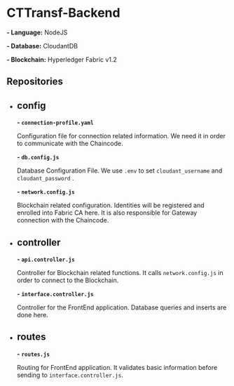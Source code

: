 # CTTransf-Backend

**- Language:** NodeJS

**- Database:** CloudantDB

**- Blockchain:** Hyperledger Fabric v1.2


## Repositories
- ## config
  **- ```connection-profile.yaml```**
  
  Configuration file for connection related information. We need it in order to communicate with the Chaincode.
      
  **- ```db.config.js```**
  
  Database Configuration File. We use `.env` to set `cloudant_username` and `cloudant_password` .

  **- ```network.config.js```**
  
  Blockchain related configuration. Identities will be registered and enrolled into Fabric CA here. It is also responsible for Gateway connection with the Chaincode.
  
- ## controller
  **- ```api.controller.js```**
  
  Controller for Blockchain related functions. It calls `network.config.js` in order to connect to the Blockchain.
  
  **- ```interface.controller.js```**
  
  Controller for the FrontEnd application. Database queries and inserts are done here.
  
- ## routes
  **- ```routes.js```**
  
  Routing for FrontEnd application. It validates basic information before sending to `interface.controller.js`.
